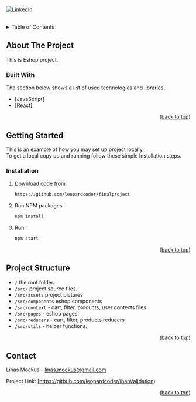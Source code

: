 <div id="top"></div>
<br>


[![LinkedIn][linkedin-shield]][linkedin-url]

<br>

<details>
  <summary>Table of Contents</summary>
  <ol>
    <li>
      <a href="#about-the-project">About The Project</a>
      <ul>
        <li><a href="#built-with">Built With</a></li>
      </ul>
    </li>
    <li>
      <a href="#getting-started">Getting Started</a>
      <ul>
        <li><a href="#installation">Installation</a></li>
      </ul>
    </li>
    <li><a href="#project-structure">Project Structure</a></li>
    <li><a href="#contact">Contact</a></li>
  </ol>
</details>



## About The Project

This is Eshop project.

### Built With

The section below shows a list of used technologies and libraries.

* [JavaScript]
* [React] 

<p align="right">(<a href="#top">back to top</a>)</p>


## Getting Started

This is an example of how you may set up project locally. <br>
To get a local copy up and running follow these simple Installation steps.

### Installation

1. Download code from:
   ```sh
   https://github.com/leopardcoder/finalproject
   ```
2. Run NPM packages
   ```sh
   npm install
   ``` 
3. Run: 
   ```sh
   npm start
   ```
   
<p align="right">(<a href="#top">back to top</a>)</p>


## Project Structure

- `/` the root folder.
- `/src/` project source files.
- `/src/assets` project pictures
- `/src/components` eshop components
- `/src/context` - cart, filter, products, user contexts files
- `/src/pages` - eshop pages.
- `/src/reducers` - cart, filter, products reducers
- `/src/utils` - helper functions.

<p align="right">(<a href="#top">back to top</a>)</p>


## Contact

Linas Mockus - linas.mockus@gmail.com

Project Link: [https://github.com/leopardcoder/ibanValidation)

<p align="right">(<a href="#top">back to top</a>)</p>



[linkedin-shield]: https://img.shields.io/badge/-LinkedIn-black.svg?style=for-the-badge&logo=linkedin&colorB=555
[linkedin-url]: https://www.linkedin.com/in/linas-mockus-49a89b14a/
